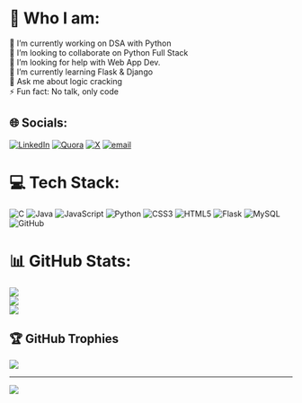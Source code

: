 # 👾 Who I am:
🔭 I’m currently working on DSA with Python<br>👯 I’m looking to collaborate on Python Full Stack<br>🤝 I’m looking for help with Web App Dev.<br>🌱 I’m currently learning Flask & Django<br>💬 Ask me about logic cracking<br>⚡ Fun fact: No talk, only code


## 🌐 Socials:
[![LinkedIn](https://img.shields.io/badge/LinkedIn-%230077B5.svg?logo=linkedin&logoColor=white)](https://linkedin.com/in/https://www.linkedin.com/in/jprathap/) [![Quora](https://img.shields.io/badge/Quora-%23B92B27.svg?logo=Quora&logoColor=white)](https://quora.com/profile/https://www.quora.com/profile/Jagannadham-Prathap) [![X](https://img.shields.io/badge/X-black.svg?logo=X&logoColor=white)](https://x.com/https://x.com/JPratap12) [![email](https://img.shields.io/badge/Email-D14836?logo=gmail&logoColor=white)](mailto:jagannadhamprathap@gmail.com) 

# 💻 Tech Stack:
![C](https://img.shields.io/badge/c-%2300599C.svg?style=for-the-badge&logo=c&logoColor=white) ![Java](https://img.shields.io/badge/java-%23ED8B00.svg?style=for-the-badge&logo=openjdk&logoColor=white) ![JavaScript](https://img.shields.io/badge/javascript-%23323330.svg?style=for-the-badge&logo=javascript&logoColor=%23F7DF1E) ![Python](https://img.shields.io/badge/python-3670A0?style=for-the-badge&logo=python&logoColor=ffdd54) ![CSS3](https://img.shields.io/badge/css3-%231572B6.svg?style=for-the-badge&logo=css3&logoColor=white) ![HTML5](https://img.shields.io/badge/html5-%23E34F26.svg?style=for-the-badge&logo=html5&logoColor=white) ![Flask](https://img.shields.io/badge/flask-%23000.svg?style=for-the-badge&logo=flask&logoColor=white) ![MySQL](https://img.shields.io/badge/mysql-4479A1.svg?style=for-the-badge&logo=mysql&logoColor=white) ![GitHub](https://img.shields.io/badge/github-%23121011.svg?style=for-the-badge&logo=github&logoColor=white)
# 📊 GitHub Stats:
![](https://github-readme-stats.vercel.app/api?username=JagannadhamPrathap&theme=dark&hide_border=false&include_all_commits=false&count_private=false)<br/>
![](https://nirzak-streak-stats.vercel.app/?user=JagannadhamPrathap&theme=dark&hide_border=false)<br/>
![](https://github-readme-stats.vercel.app/api/top-langs/?username=JagannadhamPrathap&theme=dark&hide_border=false&include_all_commits=false&count_private=false&layout=compact)

## 🏆 GitHub Trophies
![](https://github-profile-trophy.vercel.app/?username=JagannadhamPrathap&theme=radical&no-frame=false&no-bg=true&margin-w=4)

---
[![](https://visitcount.itsvg.in/api?id=JagannadhamPrathap&icon=0&color=0)](https://visitcount.itsvg.in)

<!-- Proudly created with GPRM ( https://gprm.itsvg.in ) -->
